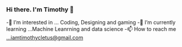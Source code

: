 ### Hi there. I'm Timothy 👋

-👀 I’m interested in ... Coding, Designing and gaming
-🌱 I’m currently learning ...Machine Leanrning and data science
-📫 How to reach me ...iamtimothycletus@gmail.com
